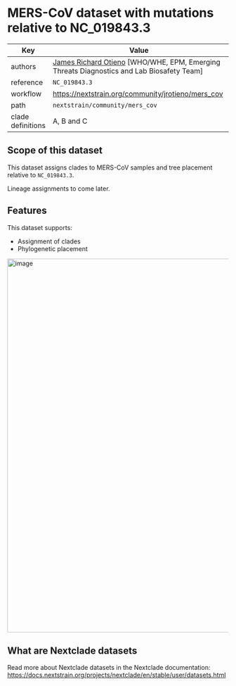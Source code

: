 # MERS-CoV dataset with mutations relative to NC_019843.3

| Key               | Value                                                                                                                                                             |
| ----------------- | ----------------------------------------------------------------------------------------------------------------------------------------------------------------  |
| authors           | [James Richard Otieno](https://jamesrichardotieno.com) [WHO/WHE, EPM, Emerging Threats Diagnostics and Lab Biosafety Team]                                        |
| reference         | `NC_019843.3`                                                                                                                                                     |
| workflow          | https://nextstrain.org/community/jrotieno/mers_cov                                                                                       |
| path              | `nextstrain/community/mers_cov`                                                                                                                                                 |
| clade definitions | A, B and C                                                                                                                                                                  |

## Scope of this dataset

This dataset assigns clades to MERS-CoV samples and tree placement relative to `NC_019843.3`.

Lineage assignments to come later.

## Features

This dataset supports:

- Assignment of clades
- Phylogenetic placement

<img width="1571" height="850" alt="image" src="https://github.com/user-attachments/assets/198a408a-aa89-4161-b327-dd92c83bdca9" />


## What are Nextclade datasets

Read more about Nextclade datasets in the Nextclade documentation: https://docs.nextstrain.org/projects/nextclade/en/stable/user/datasets.html
